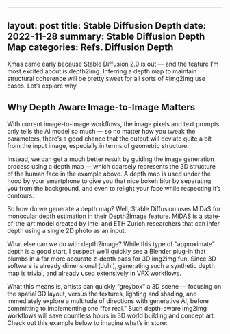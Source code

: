  ---
layout:     post
title:      Stable Diffusion Depth
date:       2022-11-28
summary:    Stable Diffusion Depth Map
categories: Refs. Diffusion Depth 
---

 Xmas came early because Stable Diffusion 2.0 is out — and the feature I’m most excited about is depth2img. Inferring a depth map to maintain structural coherence will be pretty sweet for all sorts of #img2img use cases. Let’s explore why.


## Why Depth Aware Image-to-Image Matters
With current image-to-image workflows, the image pixels and text prompts only tells the AI model so much — so no matter how you tweak the parameters, there’s a good chance that the output will deviate quite a bit from the input image, especially in terms of geometric structure.


Instead, we can get a much better result by guiding the image generation process using a depth map — which coarsely represents the 3D structure of the human face in the example above. A depth map is used under the hood by your smartphone to give you that nice bokeh blur by separating you from the background, and even to relight your face while respecting it’s contours.

So how do we generate a depth map? Well, Stable Diffusion uses MiDaS for monocular depth estimation in their Depth2Image feature. MiDAS is a state-of-the-art model created by Intel and ETH Zurich researchers that can infer depth using a single 2D photo as an input.

What else can we do with depth2image? While this type of “approximate” depth is a good start, I suspect we’ll quickly see a Blender plug-in that plumbs in a far more accurate z-depth pass for 3D img2img fun. Since 3D software is already dimensional (duh!), generating such a synthetic depth map is trivial, and already used extensively in VFX workflows.

What this means is, artists can quickly “greybox” a 3D scene — focusing on the spatial 3D layout, versus the textures, lighting and shading, and immediately explore a multitude of directions with generative AI, before committing to implementing one “for real.” Such depth-aware img2img workflows will save countless hours in 3D world building and concept art. Check out this example below to imagine what’s in store:

